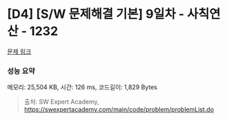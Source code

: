 # [D4] [S/W 문제해결 기본] 9일차 - 사칙연산 - 1232 

[문제 링크](https://swexpertacademy.com/main/code/problem/problemDetail.do?contestProbId=AV141J8KAIcCFAYD) 

### 성능 요약

메모리: 25,504 KB, 시간: 126 ms, 코드길이: 1,829 Bytes



> 출처: SW Expert Academy, https://swexpertacademy.com/main/code/problem/problemList.do
